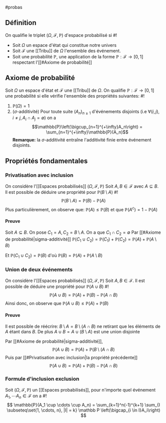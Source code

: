 #probas
## Définition
On qualifie le triplet $(\Omega, \mathcal{F}, \mathbb{P})$ d'espace probabilisé si #!
- Soit $\Omega$ un espace d'état qui constitue notre univers
- Soit $\mathcal{F}$ une [[Tribu]] de $\Omega$ l'ensemble des événement.
- Soit une probabilité $\mathbb{P}$, une application de la forme $\mathbb{P} : \mathcal{F} \to [0,1]$ respectant l'[[#Axiome de probabilité]]
<!--ID: 1707586301874-->
## Axiome de probabilité
Soit $\Omega$ un espace d'état et $\mathcal{F}$ une [[Tribu]] de $\Omega$. On qualifie $\mathbb{P} : \mathcal{F} \to [0,1]$ une probabilité si elle vérifie l'ensemble des propriétés suivantes: #!
1. $\mathbb{P}(\Omega) = 1$
2. ($\sigma$-additivité) Pour toute suite $(A_n)_{n\geq 1}$ d'événements disjoints (i.e $\forall (i,j), i \not = j, A_i \cap A_j = \emptyset$) on a $$\mathbb{P}\left(\bigcup_{n=1}^{+\infty}A_n\right) = \sum_{n=1}^{+\infty}\mathbb{P}(A_n)$$
**Remarque:** la $\sigma$-additivité entraîne l'additivité finie entre événement disjoints.
<!--ID: 1707586321110-->

## Propriétés fondamentales
### Privatisation avec inclusion
On considère l'[[Espaces probabilisés]] $(\Omega, \mathcal{F}, \mathbb{P})$ Soit $A,B \in \mathcal{F}$ avec $A \subseteq B$. Il est possible de déduire une propriété pour $\mathbb{P}(B \setminus A)$ #!
$$ \mathbb{P}(B \setminus A) = \mathbb P(B) - \mathbb P(A)$$
Plus particulièrement, on observe que: $\mathbb P(A) \leq \mathbb P(B)$ et que $\mathbb P(A^c) = 1 - \mathbb P(A)$ 
<!--ID: 1707588267113-->

#### Preuve
Soit $A \subseteq B$. On pose $C_1 = A, C_2 = B\setminus A$. On a que $C_1 \cap C_2 = \emptyset$
Par [[#Axiome de probabilité|sigma-additivité]] $\mathbb P(C_1 \cup C_2) = \mathbb P(C_1) + \mathbb P(C_2) = \mathbb P(A) + \mathbb{P}(A \setminus B)$ 

Et $\mathbb{P}(C_1 \cup C_2) = \mathbb P (B)$ d'où $\mathbb{P}(B)= \mathbb{P}(A) + \mathbb{P}(A \setminus B)$ 
$$\tag*{$\blacksquare$}$$

### Union de deux événements
On considère l'[[Espaces probabilisés]] $(\Omega, \mathcal{F}, \mathbb{P})$ Soit $A,B \in \mathcal{F}$. Il est possible de déduire une propriété pour $\mathbb{P}(A \cup B)$ #!
$$ \mathbb P(A \cup B) = \mathbb P(A) + \mathbb P(B) - \mathbb P(A \cap B) $$
Ainsi donc, on observe que $\mathbb P(A \cup B) \leq \mathbb P(A) + \mathbb P(B)$ 
<!--ID: 1707588800764-->

#### Preuve
Il est possible de réécrire: $B \setminus A = B \setminus (A \cap B)$ ne retirant que les éléments de $A$ étant dans $B$.
De plus $A \cup B = A \cup (B \setminus A)$ est une union disjointe

Par [[#Axiome de probabilité|sigma-additivité]],
$$\mathbb P(A \cup B) = \mathbb P(A) + \mathbb P(B \setminus (A \cap B)$$
Puis par [[#Privatisation avec inclusion|la propriété précédente]] 
$$\mathbb P(A \cup B) = \mathbb P(A) + \mathbb P(B) - \mathbb P (A \cap B)$$
$$\tag*{$\blacksquare$}$$

### Formule d'inclusion exclusion
Soit $(\Omega, \mathcal{F}, \mathbb{P})$ un [[Espaces probabilisés]], pour n'importe quel événement $A_1, \cdots A_n \in \mathcal{F}$ on a #!
$$ \mathbb{P}(A_1 \cup \cdots \cup A_n) = \sum_{k=1}^n(-1)^{k+1} \sum_{I \subseteq\set{1, \cdots, n}, |I| = k} \mathbb P \left(\bigcap_{i \in I}A_i\right) $$
<!--ID: 1707589371896-->

















